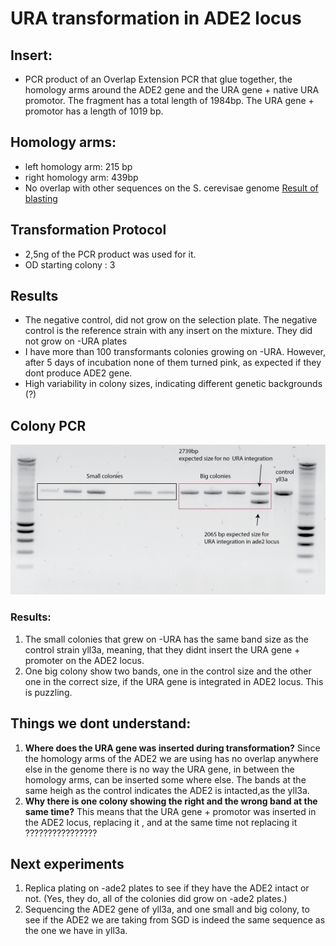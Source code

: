 # URA transformation in ADE2 locus

## Insert:
 * PCR product of an Overlap Extension PCR that glue together, the homology arms around the ADE2 gene and the URA gene + native URA promotor. The fragment has a total length of 1984bp. The URA gene + promotor has a length of 1019 bp.

## Homology arms:
* left homology arm: 215 bp
* right homology arm: 439bp
* No overlap with other sequences on the S. cerevisae genome [Result of blasting](https://blast.ncbi.nlm.nih.gov/Blast.cgi)

## Transformation Protocol

* 2,5ng of the PCR product was used for it.
* OD starting colony : 3

## Results

* The negative control, did not grow on the selection plate. The negative control is the reference strain with any insert on the mixture. They did not grow on -URA plates
* I have more than 100 transformants colonies growing on -URA. However, after 5 days of incubation none of them turned pink, as expected if they dont produce ADE2 gene.
* High variability in colony sizes, indicating different genetic backgrounds (?)

## Colony PCR

![](../images/colony_pcr_gel.png)

### Results:
1. The small colonies that grew on -URA has the same band size as the control strain yll3a, meaning, that they didnt insert the URA gene + promoter on the ADE2 locus.
2. One big colony show two bands, one in the control size and the other one in the correct size, if the URA gene is integrated in ADE2 locus. This is puzzling.

## Things we dont understand:
1. **Where does the URA gene was inserted during transformation?** Since the homology arms of the ADE2 we are using has no overlap anywhere else in the genome there is no way the URA gene, in between the homology arms, can be inserted some where else. The bands at the same heigh as the control indicates the ADE2 is intacted,as the yll3a.
2. **Why there is one colony showing the right and the wrong band at the same time?** This means that the URA gene + promotor  was inserted in the ADE2 locus, replacing it , and at the same time not replacing it ????????????????

## Next experiments
1. Replica plating on -ade2 plates to see if they have the ADE2 intact or not. (Yes, they do, all of the colonies did grow on -ade2 plates.)
2. Sequencing the ADE2 gene of yll3a, and one small and big colony, to see if the ADE2 we are taking from SGD is indeed the same sequence as the one we have in yll3a.
